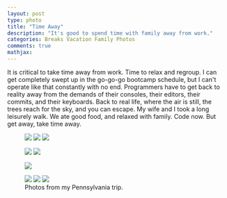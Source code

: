 ```yaml
---
layout: post
type: photo
title: "Time Away"
description: "It's good to spend time with family away from work."
categories: Breaks Vacation Family Photos
comments: true
mathjax: 
---
```

It is critical to take time away from work. Time to relax and regroup. I can get completely swept up in the go-go-go bootcamp schedule, but I can't operate like that constantly with no end. Programmers have to get back to reality away from the demands of their consoles, their editors, their commits, and their keyboards. Back to real life, where the air is still, the trees reach for the sky, and you can escape. My wife and I took a long leisurely walk. We ate good food, and relaxed with family. Code now. But get away, take time away.

<figure class="third">
	<a href="{{ site.url }}/images/gallery1/A&R-hay-pic.jpg"><img src="{{ site.url }}/images/gallery1/A&R-hay-pic.jpg"></a>
	<a href="{{ site.url }}/images/gallery1/A-R-love-seat.jpg"><img src="{{ site.url }}/images/gallery1/A-R-love-seat.jpg"></a>
	<a href="{{ site.url }}/images/gallery1/A&R-hay-kiss.jpg"><img src="{{ site.url }}/images/gallery1/A&R-hay-kiss.jpg"></a>
</figure>
<figure class="half">
	<a href="{{ site.url }}/images/gallery1/farm-walk.jpg"><img src="{{ site.url }}/images/gallery1/farm-walk.jpg"></a>
	<a href="{{ site.url }}/images/gallery1/farm-walk2.jpg"><img src="{{ site.url }}/images/gallery1/farm-walk2.jpg"></a>
</figure>
<figure>
	<a href="{{ site.url }}/images/gallery1/farm-walk3.jpg"><img src="{{ site.url }}/images/gallery1/farm-walk3.jpg"></a>
</figure>
<figure class="third">
	<a href="{{ site.url }}/images/gallery1/soup-dinner.jpg"><img src="{{ site.url }}/images/gallery1/soup-dinner.jpg"></a>
	<a href="{{ site.url }}/images/gallery1/four-of-us.jpg"><img src="{{ site.url }}/images/gallery1/four-of-us.jpg"></a>
	<a href="{{ site.url }}/images/gallery1/table-setting.jpg"><img src="{{ site.url }}/images/gallery1/table-setting.jpg"></a>
	<figcaption>Photos from my Pennsylvania trip.</figcaption>
</figure>
